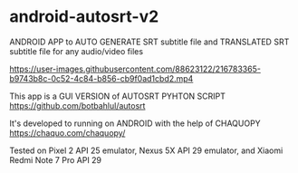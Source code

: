 # android-autosrt-v2
ANDROID APP to AUTO GENERATE SRT subtitle file and TRANSLATED SRT subtitle file for any audio/video files

https://user-images.githubusercontent.com/88623122/216783365-b9743b8c-0c52-4c84-b856-cb9f0ad1cbd2.mp4

This app is a GUI VERSION of AUTOSRT PYHTON SCRIPT https://github.com/botbahlul/autosrt

It's developed to running on ANDROID with the help of CHAQUOPY https://chaquo.com/chaquopy/

Tested on Pixel 2 API 25 emulator, Nexus 5X API 29 emulator, and Xiaomi Redmi Note 7 Pro API 29
